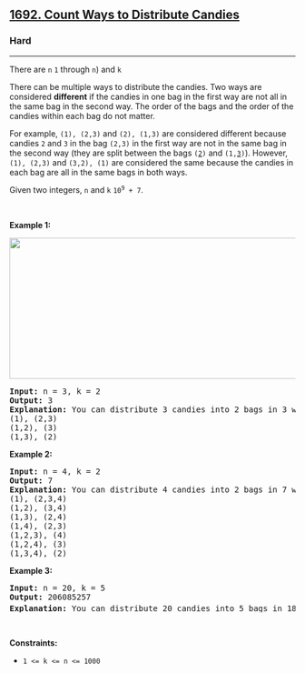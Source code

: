 <h2><a href="https://leetcode.com/problems/count-ways-to-distribute-candies/">1692. Count Ways to Distribute Candies</a></h2><h3>Hard</h3><hr><div><p><font papago-translate="splitted">There are </font><code>n</code> <code>1</code><font papago-translate="splitted"> through </font><code>n</code><font papago-translate="splitted">) and </font><code>k</code></p>

<p>There can be multiple ways to distribute the candies. Two ways are considered <strong>different</strong> if the candies in one bag in the first way are not all in the same bag in the second way. The order of the bags and the order of the candies within each bag do not matter.</p>

<p><font papago-translate="splitted">For example, </font><code>(1), (2,3)</code><font papago-translate="splitted"> and </font><code>(2), (1,3)</code><font papago-translate="splitted"> are considered different because candies </font><code>2</code><font papago-translate="splitted"> and </font><code>3</code><font papago-translate="splitted"> in the bag </font><code>(2,3)</code><font papago-translate="splitted"> in the first way are not in the same bag in the second way (they are split between the bags </font><code>(<u>2</u>)</code><font papago-translate="splitted"> and </font><code>(1,<u>3</u>)</code><font papago-translate="splitted">). However, </font><code>(1), (2,3)</code><font papago-translate="splitted"> and </font><code>(3,2), (1)</code><font papago-translate="splitted"> are considered the same because the candies in each bag are all in the same bags in both ways.</font></p>

<p><font papago-translate="splitted">Given two integers, </font><code>n</code><font papago-translate="splitted"> and </font><code>k</code> <code>10<sup>9</sup> + 7</code><font papago-translate="splitted">.</font></p>

<p>&nbsp;</p>
<p><strong class="example">Example 1:</strong></p>

<p><img alt="" src="https://assets.leetcode.com/uploads/2020/12/16/candies-1.png" style="height: 248px; width: 600px;"></p>

<pre><strong>Input:</strong> n = 3, k = 2
<strong>Output:</strong> 3
<strong>Explanation:</strong> You can distribute 3 candies into 2 bags in 3 ways:
(1), (2,3)
(1,2), (3)
(1,3), (2)
</pre>

<p><strong class="example">Example 2:</strong></p>

<pre><strong>Input:</strong> n = 4, k = 2
<strong>Output:</strong> 7
<strong>Explanation:</strong> You can distribute 4 candies into 2 bags in 7 ways:
(1), (2,3,4)
(1,2), (3,4)
(1,3), (2,4)
(1,4), (2,3)
(1,2,3), (4)
(1,2,4), (3)
(1,3,4), (2)
</pre>

<p><strong class="example">Example 3:</strong></p>

<pre><strong>Input:</strong> n = 20, k = 5
<strong>Output:</strong> 206085257
<strong>Explanation:</strong> You can distribute 20 candies into 5 bags in 1881780996 ways. 1881780996 modulo 10<sup>9</sup> + 7 = 206085257.
</pre>

<p>&nbsp;</p>
<p><strong>Constraints:</strong></p>

<ul>
	<li><code>1 &lt;= k &lt;= n &lt;= 1000</code></li>
</ul>
</div>